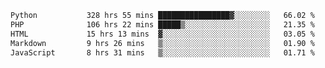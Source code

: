 <!--START_SECTION:waka-->

```txt
Python           328 hrs 55 mins ████████████████▓░░░░░░░░   66.02 %
PHP              106 hrs 22 mins █████▒░░░░░░░░░░░░░░░░░░░   21.35 %
HTML             15 hrs 13 mins  ▓░░░░░░░░░░░░░░░░░░░░░░░░   03.05 %
Markdown         9 hrs 26 mins   ▒░░░░░░░░░░░░░░░░░░░░░░░░   01.90 %
JavaScript       8 hrs 31 mins   ▒░░░░░░░░░░░░░░░░░░░░░░░░   01.71 %
```

<!--END_SECTION:waka-->
